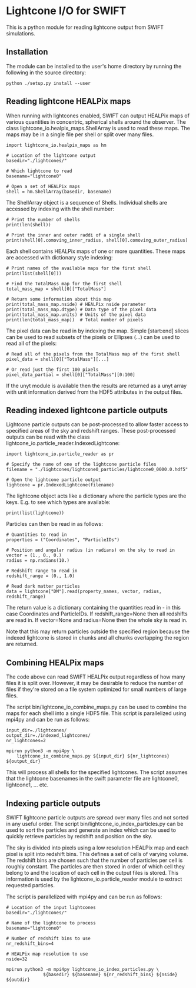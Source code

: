# Lightcone I/O for SWIFT

This is a python module for reading lightcone output from SWIFT simulations.

## Installation

The module can be installed to the user's home directory by running the
following in the source directory:
```
python ./setup.py install --user
```

## Reading lightcone HEALPix maps

When running with lightcones enabled, SWIFT can output HEALPix maps of various
quantities in concentric, spherical shells around the observer. The class
lightcone_io.healpix_maps.ShellArray is used to read these maps. The maps may
be in a single file per shell or split over many files.
```
import lightcone_io.healpix_maps as hm

# Location of the lightcone output
basedir="./lightcones/"

# Which lightcone to read
basename="lightcone0"

# Open a set of HEALPix maps
shell = hm.ShellArray(basedir, basename)
```
The ShellArray object is a sequence of Shells. Individual shells are accessed
by indexing with the shell number:
```
# Print the number of shells
print(len(shell))

# Print the inner and outer raddi of a single shell
print(shell[0].comoving_inner_radius, shell[0].comoving_outer_radius)
```
Each shell contains HEALPix maps of one or more quantities. These maps
are accessed with dictionary style indexing:
```
# Print names of the available maps for the first shell
print(list(shell[0]))

# Find the TotalMass map for the first shell
total_mass_map = shell[0]["TotalMass"]

# Return some information about this map
print(total_mass_map.nside) # HEALPix nside parameter
print(total_mass_map.dtype) # Data type of the pixel data
print(total_mass_map.units) # Units of the pixel data
print(len(total_mass_map))  # Total number of pixels
```
The pixel data can be read in by indexing the map. Simple [start:end] slices
can be used to read subsets of the pixels or Ellipses (...) can be used to
read all of the pixels:
```
# Read all of the pixels from the TotalMass map of the first shell
pixel_data = shell[0]["TotalMass"][...]

# Or read just the first 100 pixels
pixel_data_partial = shell[0]["TotalMass"][0:100]
```
If the unyt module is available then the results are returned as a unyt array
with unit information derived from the HDF5 attributes in the output files.

## Reading indexed lightcone particle outputs

Lightcone particle outputs can be post-processed to allow faster access to
specified areas of the sky and redshift ranges. These post-processed outputs
can be read with the class lightcone_io.particle_reader.IndexedLightcone:
```
import lightcone_io.particle_reader as pr

# Specify the name of one of the lightcone particle files
filename = "./lightcones/lightcone0_particles/lightcone0_0000.0.hdf5"

# Open the lightcone particle output
lightcone = pr.IndexedLightcone(filename)
```
The lightcone object acts like a dictionary where the particle types are
the keys. E.g. to see which types are available:
```
print(list(lightcone))
```
Particles can then be read in as follows:
```
# Quantities to read in
properties = ("Coordinates", "ParticleIDs")

# Position and angular radius (in radians) on the sky to read in
vector = (1., 0., 0.)
radius = np.radians(10.)

# Redshift range to read in
redshift_range = (0., 1.0)

# Read dark matter particles
data = lightcone["DM"].read(property_names, vector, radius, redshift_range)
```
The return value is a dictionary containing the quantities read in - in this
case Coordinates and ParticleIDs. If redshift_range=None then all redshifts
are read in. If vector=None and radius=None then the whole sky is read in.

Note that this may return particles outside the specified region because the
indexed lightcone is stored in chunks and all chunks overlapping the region
are returned.

## Combining HEALPix maps

The code above can read SWIFT HEALPix output regardless of how many files it
is split over. However, it may be desirable to reduce the number of files if
they're stored on a file system optimized for small numbers of large files.

The script bin/lightcone_io_combine_maps.py can be used to combine the maps 
for each shell into a single HDF5 file. This script is parallelized using 
mpi4py and can be run as follows:

```
input_dir=./lightcones/
output_dir=./indexed_lightcones/
nr_lightcones=2

mpirun python3 -m mpi4py \
    lightcone_io_combine_maps.py ${input_dir} ${nr_lightcones} ${output_dir}  
```

This will process all shells for the specified lightcones. The script assumes
that the lightcone basenames in the swift parameter file are lightcone0, 
lightcone1, ... etc.

## Indexing particle outputs

SWIFT lightcone particle outputs are spread over many files and not sorted
in any useful order. The script bin/lightcone_io_index_particles.py can be
used to sort the particles and generate an index which can be used to
quickly retrieve particles by redshift and position on the sky.

The sky is divided into pixels using a low resolution HEALPix map and
each pixel is split into redshift bins. This defines a set of cells of
varying volume. The redshift bins are chosen such that the number of particles
per cell is roughly constant. The particles are then stored in order of which
cell they belong to and the location of each cell in the output files is
stored. This information is used by the lightcone_io.particle_reader module
to extract requested particles.

The script is parallelized with mpi4py and can be run as follows:
```
# Location of the input lightcones
basedir="./lightcones/"

# Name of the lightcone to process
basename="lightcone0"

# Number of redshift bins to use
nr_redshift_bins=4

# HEALPix map resolution to use
nside=32

mpirun python3 -m mpi4py lightcone_io_index_particles.py \
              ${basedir} ${basename} ${nr_redshift_bins} ${nside} ${outdir}
```
